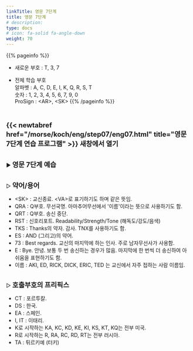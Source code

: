 ```yaml
---
linkTitle: 영문 7단계
title: 영문 7단계
# description: 
type: docs
# icon: fa-solid fa-angle-down
weight: 70
---
```


{{% pageinfo %}}

* 새로운 부호 : T, 3, 7

* 전체 학습 부호<br>
알파벳 : A, C, D, E, I, K, Q, R, S, T<br>
숫자 : 1, 2, 3, 4, 5, 6, 7, 9, 0<br>
ProSign : &lt;AR&gt;, &lt;SK&gt;
{{% /pageinfo %}}

<br>

<b><span style="font-size:130%">{{< newtabref href="/morse/koch/eng/step07/eng07.html" title="영문 7단계 연습 프로그램" >}} 새창에서 열기</span></b>

<br>
▶ <b><span style="font-size:130%">영문 7단계 예습</span></b>
<br><br>

▷ <b><span style="font-size:130%">약어/용어</span></b>
- &lt;SK&gt; : 교신종료. &lt;VA&gt;로 표기하기도 하며 같은 뜻임.
- QRA : Q부호. 무선국명. 아마추어무선에서 '이름'이라는 뜻으로 사용하기도 함.
- QRT : Q부호. 송신 중단.
- RST : 신호리포트. Readability/Strength/Tone (해독도/강도/음색)
- TKS : Thanks의 약자. 감사. TNX를 사용하기도 함.
- ES : AND (그리고)의 약어.
- 73 : Best regards. 교신의 마지막에 하는 인사. 주로 남자무선사가 사용함.
- E : Bye. 안녕. 보통 두 번 송신하는 경우가 많음. 마지막에 한 번씩 더 송신하여 아쉬움을 표현하기도 함.
- 이름 : AKI, ED, RICK, DICK, ERIC, TED 는 교신에서 자주 접하는 사람 이름임.
<br><br>

▷ <b><span style="font-size:130%">호출부호의 프리픽스</span></b>
- CT : 포르투칼.
- DS : 한국.
- EA : 스페인.
- I, IT : 이태리.
- K로 시작하는 KA, KC, KD, KE, KI, KS, KT, KQ는 전부 미국.
- R로 시작하는 R, RA, RC, RD, RT는 전부 러시아.
- TA : 튀르키예 (터키)

